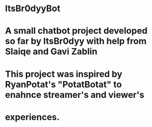 # ItsBr0dyyBot

# A small chatbot project developed so far by ItsBr0dyy with help from Slaiqe and Gavi Zablin

# This project was inspired by RyanPotat's "PotatBotat" to enahnce streamer's and viewer's 
# experiences. 
